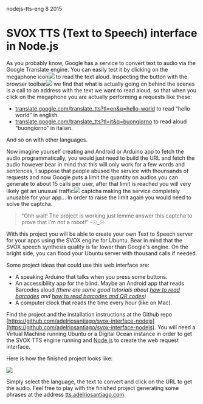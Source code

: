 <permalink>nodejs-tts-eng</permalink>
<month>8</month>
<year>2015</year>

# SVOX TTS (Text to Speech) interface in Node.js

As you probably know, Google has a service to convert text to audio via the Google Translate engine. You can easily test it by clicking on the <a class='mintip'>megaphone icon<span><img src='articles/images/google-tts.png'/></span></a> to read the text aloud. <a class='mintip'>Inspecting the button with the browser toolbar<span><img src='articles/images/behind-scenes.png'/></span></a> we find that what is actually going on behind the scenes is a call to an address with the text we want to read aloud, so that when you click on the megaphone you are actually performing a requests like these:

 * [translate.google.com/translate_tts?tl=en&q=hello-world](http://translate.google.com/translate_tts?tl=en&q=hello-world) to read “hello world” in english.
 * [translate.google.com/translate_tts?tl=it&q=buongiorno](http://translate.google.com/translate_tts?tl=it&q=buongiorno) to read aloud “buongiorno” in italian.

And so on with other languages.

Now imagine yourself creating and Android or Arduino app to fetch the audio programmatically, you would just need to build the URL and fetch the audio however bear in mind that this will only work for a few words and sentences, I suppose that people abused the service with thounsands of requests and now Google puts a limit the quantity on audios you can generate to about 15 calls per user, after that limit is reached you will very likely get an <a class='mintip'>unusual traffic<span><img src='articles/images/deny-tts-google.png'/></span></a> captcha making the service completely unusable for your app... In order to raise the limit again you would need to solve the captcha.

> "Ohh wait! The project is working just lemme answer this captcha to prove that I’m not a robot!”
> -☉_☉

With this project you will be able to create your own Text to Speech server for your apps using the SVOX engine for Ubuntu. Bear in mind that the SVOX speech synthesis quality is far lower than Google's engine. On the bright side, you can flood your Ubuntu server with thousand calls if needed.


Some project ideas that could use this web interface are:
 * A speaking Arduino that talks when you press some buttons.
 * An accessibility app for the blind. Maybe an Android app that reads Barcodes aloud *(there are some good tutorials about [how to read barcodes](http://code.tutsplus.com/tutorials/android-sdk-create-a-barcode-reader--mobile-17162) and [how to read barcodes and QR codes](http://examples.javacodegeeks.com/android/android-barcode-and-qr-scanner-example/))*
 * A computer clock that reads the time every hour (like on Mac).

Find the project and the installation instructions at the Github repo [https://github.com/adelriosantiago/svox-interface-nodejs](https://github.com/adelriosantiago/svox-interface-nodejs). You will need a Virtual Machine running Ubuntu or a Digital Ocean instance in order to get the SVOX TTS engine running and [Node.js](http://nodejs.org) to create the web request interface.

Here is how the finished project looks like:

<a href='http://tts.adelriosantiago.com'>![](articles/images/tts-final.png)</a>

Simply select the language, the text to convert and click on the URL to get the audio. Feel free to play with the finished project generating some phrases at the address [tts.adelriosantiago.com](http://tts.adelriosantiago.com).


